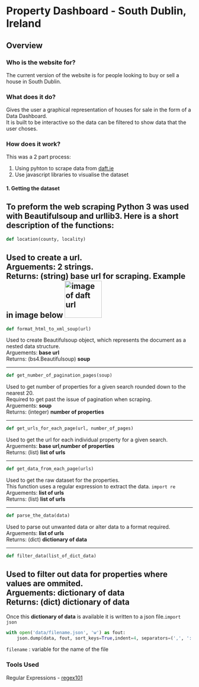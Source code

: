# Property Dashboard - South Dublin, Ireland

## Overview

### Who is the website for?
The current version of the website is for people looking to buy or sell a house in South Dublin.

### What does it do?
Gives the user a graphical representation of houses for sale in the form of a Data Dashboard.  
It is built to be interactive so the data can be filtered to show data that the user choses.

### How does it work?
This was a 2 part process:
1.  Using pyhton to scrape data from [daft.ie](https://www.daft.ie/)
2.  Use javascript libraries to visualise the dataset

#### 1. Getting the dataset
To preform the web scraping **Python 3** was used with **Beautifulsoup** and **urllib3**.
Here is a short description of the functions:
---
```python
def location(county, locality)
```
Used to create a url.  
Arguements: 2 strings.  
Returns: (string) **base url** for scraping. Example in image below
<img src="https://github.com/bglynch/property-dashboard/blob/master/docs/daft-01.jpeg?raw=true" alt="image of daft url" height="100px"/>
---
```python
def format_html_to_xml_soup(url)
```
Used to create Beautifulsoup object, which represents the document as a nested data structure.  
Arguements:  **base url**  
Returns:  (bs4.Beautifulsoup) **soup**

---
```python
def get_number_of_pagination_pages(soup)
```
Used to get number of properties for a given search rounded down to the nearest 20.  
Required to get past the issue of pagination when scraping.  
Arguements:  **soup**  
Returns:  (integer) **number of properties**


---
```python
def get_urls_for_each_page(url, number_of_pages)
```
Used to get the url for each individual property for a given search.  
Arguements:  **base url**,**number of properties**  
Returns:  (list) **list of urls**

---
```python
def get_data_from_each_page(urls)
```
Used to get the raw dataset for the properties.  
This function uses a regular expression to extract the data. ```import re```   
Arguements:  **list of urls**  
Returns:  (list) **list of urls**

---
```python
def parse_the_data(data)
```
Used to parse out unwanted data or alter data to a format required.  
Arguements:  **list of urls**  
Returns:  (dict) **dictionary of data**

---
```python
def filter_data(list_of_dict_data)
```
Used to filter out data for properties where values are ommited.  
Arguements:  **dictionary of data**  
Returns:  (dict) **dictionary of data**
---
Once this **dictionary of data** is available it is written to a json file.```import json```
```python
with open('data/filename.json', 'w') as fout:
    json.dump(data, fout, sort_keys=True,indent=4, separators=(',', ': '))
```
```filename``` : variable for the name of the file
### Tools Used
 Regular Expressions - [regex101](https://regex101.com/)
 
